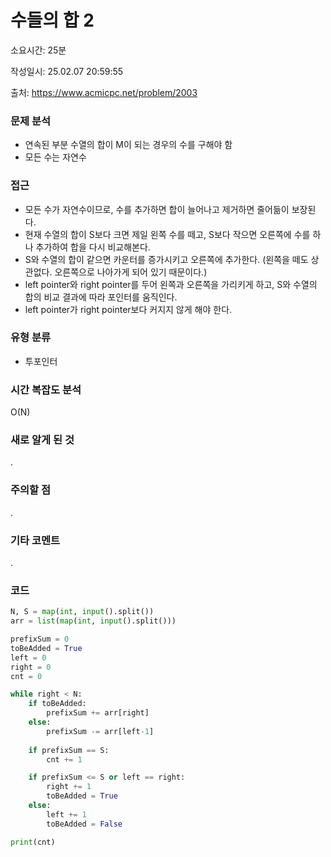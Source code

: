 # 수들의 합 2

소요시간: 25분

작성일시: 25.02.07 20:59:55

출처: https://www.acmicpc.net/problem/2003

### 문제 분석
- 연속된 부분 수열의 합이 M이 되는 경우의 수를 구해야 함
- 모든 수는 자연수

### 접근
- 모든 수가 자연수이므로, 수를 추가하면 합이 늘어나고 제거하면 줄어듦이 보장된다.
- 현재 수열의 합이 S보다 크면 제일 왼쪽 수를 떼고, S보다 작으면 오른쪽에 수를 하나 추가하여 합을 다시 비교해본다.
- S와 수열의 합이 같으면 카운터를 증가시키고 오른쪽에 추가한다. (왼쪽을 떼도 상관없다. 오른쪽으로 나아가게 되어 있기 때문이다.)
- left pointer와 right pointer를 두어 왼쪽과 오른쪽을 가리키게 하고, S와 수열의 합의 비교 결과에 따라 포인터를 움직인다.
- left pointer가 right pointer보다 커지지 않게 해야 한다.

### 유형 분류
- 투포인터

### 시간 복잡도 분석
O(N)

### 새로 알게 된 것
.

### 주의할 점
.

### 기타 코멘트
.

### 코드
```python
N, S = map(int, input().split())
arr = list(map(int, input().split()))

prefixSum = 0
toBeAdded = True
left = 0
right = 0
cnt = 0

while right < N:
    if toBeAdded:
        prefixSum += arr[right]
    else:
        prefixSum -= arr[left-1]
    
    if prefixSum == S:
        cnt += 1

    if prefixSum <= S or left == right:
        right += 1
        toBeAdded = True
    else:
        left += 1
        toBeAdded = False

print(cnt)

```